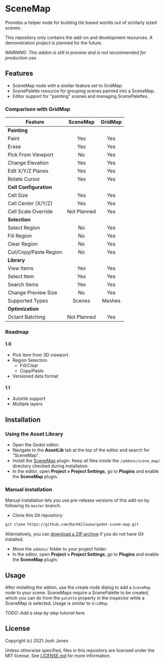 # SceneMap

Provides a helper node for building tile based worlds out of similarly sized scenes.

This repository only contains the add-on and development resources.  A demonstration project is planned for the future.

*WARNING: This addon is still in preview and is not recommended for production use.*

## Features

- SceneMap node with a similar feature set to GridMap.
- ScenePalette resource for grouping scenes painted into a SceneMap.
- Editor support for "painting" scenes and managing ScenePalettes.

### Comparison with GridMap

| Feature                | SceneMap    | GridMap |
| ---------------------- | :---------: | :-----: |
| **Painting**           |             |         |
| Paint                  | Yes         | Yes     |
| Erase                  | Yes         | Yes     |
| Pick From Viewport     | No          | Yes     |
| Change Elevation       | Yes         | Yes     |
| Edit X/Y/Z Planes      | Yes         | Yes     |
| Rotate Cursor          | Yes         | Yes     |
| **Cell Configuration** |             |         |
| Cell Size              | Yes         | Yes     |
| Cell Center (X/Y/Z)    | Yes         | Yes     |
| Cell Scale Override    | Not Planned | Yes     |
| **Selection**          |             |         | 
| Select Region          | No          | Yes     |
| Fill Region            | No          | Yes     |
| Clear Region           | No          | Yes     |
| Cut/Copy/Paste Region  | No          | Yes     |
| **Library**            |             |         |
| View Items             | Yes         | Yes     |
| Select Item            | Yes         | Yes     |
| Search Items           | Yes         | Yes     |
| Change Preview Size    | No          | Yes     |
| Supported Types        | Scenes      | Meshes  |
| **Optimization**       |             |         |
| Octant Batching        | Not Planned | Yes     |

### Roadmap

#### 1.0

- Pick item from 3D viewport
- Region Selection
  - Fill/Clear
  - Copy/Paste
- Versioned data format

#### 1.1

- Autotile support
- Multiple layers

## Installation

### Using the Asset Library

- Open the Godot editor.
- Navigate to the **AssetLib** tab at the top of the editor and search for "SceneMap".
- Install the [SceneMap](https://godotengine.org/asset-library/asset/878) plugin. Keep all files inside the `/addons/scene_map/` directory checked during installation.
- In the editor, open **Project > Project Settings**, go to **Plugins** and enable the **SceneMap** plugin.

### Manual installation

Manual installation lets you use pre-release versions of this add-on by following its `master` branch.

- Clone this Git repository:

```bash
git clone https://github.com/DarkKilauea/godot-scene-map.git
```

Alternatively, you can [download a ZIP archive](https://github.com/DarkKilauea/godot-scene-map/archive/master.zip) if you do not have Git installed.

- Move the `addons/` folder to your project folder.
- In the editor, open **Project > Project Settings**, go to **Plugins** and enable the **SceneMap** plugin.

## Usage

After installing the addon, use the create node dialog to add a `SceneMap` node to your scene.  SceneMaps require a ScenePalette to be created, which you can do from the `palette` property in the inspector while a SceneMap is selected.  Usage is similar to `GridMap`.

*TODO: Add a step by step tutorial here*

## License

Copyright (c) 2021 Josh Jones

Unless otherwise specified, files in this repository are licensed under the MIT license. See [LICENSE.md](LICENSE.md) for more information.
